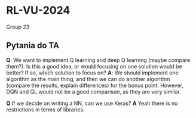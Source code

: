 # RL-VU-2024
Group 23



## Pytania do TA    
**Q**: We want to implement Q learning and deep Q learning (maybe compare them?). Is this a good idea, or would focusing on one solution would be better? If so, which solution to focus on?
**A**: We should implement one algorithm as the main thing, and then we can do another algorithm (compare the results, explain differences) for the bonus point. However, DQN and QL would not be a good comparison, as they are very similar.    
    
**Q** If we decide on writing a NN, can we use Keras?
**A** Yeah there is no restrictions in terms of libraries.